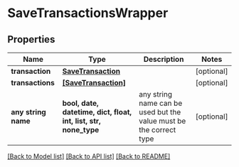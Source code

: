 # SaveTransactionsWrapper


## Properties
Name | Type | Description | Notes
------------ | ------------- | ------------- | -------------
**transaction** | [**SaveTransaction**](SaveTransaction.md) |  | [optional] 
**transactions** | [**[SaveTransaction]**](SaveTransaction.md) |  | [optional] 
**any string name** | **bool, date, datetime, dict, float, int, list, str, none_type** | any string name can be used but the value must be the correct type | [optional]

[[Back to Model list]](../README.md#documentation-for-models) [[Back to API list]](../README.md#documentation-for-api-endpoints) [[Back to README]](../README.md)


